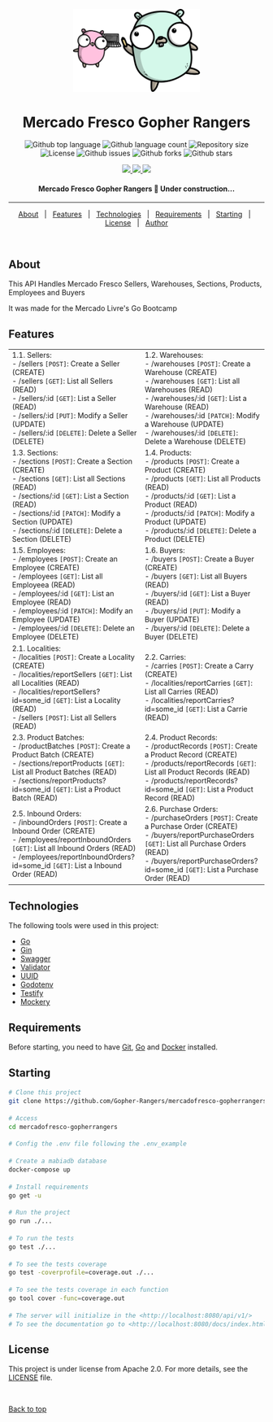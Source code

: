 <p align="center">
<img src="https://github.com/ashleymcnamara/gophers/blob/master/TEACHING_GOPHER.png?raw=true" width="250"/>
</p>

<h1 align="center">Mercado Fresco Gopher Rangers</h1>

<p align="center">
 <img alt="Github top language" src="https://img.shields.io/github/languages/top/Gopher-Rangers/mercadofresco-gopherrangers?color=56BEB8">
  <img alt="Github language count" src="https://img.shields.io/github/languages/count/Gopher-Rangers/mercadofresco-gopherrangers?color=56BEB8">
  <img alt="Repository size" src="https://img.shields.io/github/repo-size/Gopher-Rangers/mercadofresco-gopherrangers?color=56BEB8">
  <img alt="License" src="https://img.shields.io/github/license/Gopher-Rangers/mercadofresco-gopherrangers?color=56BEB8">
  <img alt="Github issues" src="https://img.shields.io/github/issues/Gopher-Rangers/mercadofresco-gopherrangers?color=56BEB8" />
  <img alt="Github forks" src="https://img.shields.io/github/forks/Gopher-Rangers/mercadofresco-gopherrangers?color=56BEB8" />
  <img alt="Github stars" src="https://img.shields.io/github/stars/Gopher-Rangers/mercadofresco-gopherrangers?color=56BEB8" />
</p>

<p align="center">
  <a href="https://github.com/Gopher-Rangers/mercadofresco-gopherrangers/actions/workflows/test.yml">
    <img src="https://github.com/Gopher-Rangers/mercadofresco-gopherrangers/actions/workflows/test.yml/badge.svg">
  </a>
  <a href="https://codecov.io/gh/Gopher-Rangers/mercadofresco-gopherrangers"> 
    <img src="https://codecov.io/gh/Gopher-Rangers/mercadofresco-gopherrangers/branch/main/graph/badge.svg?token=NUUR12FFLR"> 
  </a>
  <a href="https://goreportcard.com/report/github.com/Gopher-Rangers/mercadofresco-gopherrangers"> 
    <img src="https://goreportcard.com/badge/github.com/Gopher-Rangers/mercadofresco-gopherrangers"> 
  </a>
</p>

<h4 align="center"> 
	Mercado Fresco Gopher Rangers 🚀 Under construction...
</h4> 

<hr>

<p align="center">
  <a href="#about">About</a> &#xa0; | &#xa0; 
  <a href="#features">Features</a> &#xa0; | &#xa0;
  <a href="#technologies">Technologies</a> &#xa0; | &#xa0;
  <a href="#requirements">Requirements</a> &#xa0; | &#xa0;
  <a href="#starting">Starting</a> &#xa0; | &#xa0;
  <a href="#license">License</a> &#xa0; | &#xa0;
  <a href="https://github.com/Gopher-Rangers" target="_blank">Author</a>
</p>

<br>

## About ##

This API Handles Mercado Fresco Sellers, Warehouses, Sections, Products, Employees and Buyers

It was made for the Mercado Livre's Go Bootcamp

## Features ##
<table>
  <tr>
    <td>
      1.1. Sellers:<br>
      - /sellers <code>[POST]</code>: Create a Seller (CREATE)<br>
      - /sellers <code>[GET]</code>: List all Sellers (READ)<br>
      - /sellers/:id <code>[GET]</code>: List a Seller (READ)<br>
      - /sellers/:id <code>[PUT]</code>: Modify a Seller (UPDATE)<br>
      - /sellers/:id <code>[DELETE]</code>: Delete a Seller (DELETE)<br>
    </td>
    <td>
      1.2. Warehouses:<br>
      - /warehouses <code>[POST]</code>: Create a Warehouse (CREATE)<br>
      - /warehouses <code>[GET]</code>: List all Warehouses (READ)<br>
      - /warehouses/:id <code>[GET]</code>: List a Warehouse (READ)<br>
      - /warehouses/:id <code>[PATCH]</code>: Modify a Warehouse (UPDATE)<br>
      - /warehouses/:id <code>[DELETE]</code>: Delete a Warehouse (DELETE)<br>
    </td>
  </tr>

  <tr>
    <td>
      1.3. Sections:<br>
      - /sections <code>[POST]</code>: Create a Section (CREATE)<br>
      - /sections <code>[GET]</code>: List all Sections (READ)<br>
      - /sections/:id <code>[GET]</code>: List a Section (READ)<br>
      - /sections/:id <code>[PATCH]</code>: Modify a Section (UPDATE)<br>
      - /sections/:id <code>[DELETE]</code>: Delete a Section (DELETE)<br>
    </td>
    <td>
      1.4. Products:<br>
      - /products <code>[POST]</code>: Create a Product (CREATE)<br>
      - /products <code>[GET]</code>: List all Products (READ)<br>
      - /products/:id <code>[GET]</code>: List a Product (READ)<br>
      - /products/:id <code>[PATCH]</code>: Modify a Product (UPDATE)<br>
      - /products/:id <code>[DELETE]</code>: Delete a Product (DELETE)<br>
    </td>
  </tr>

  <tr>
    <td>
      1.5. Employees:<br>
      - /employees <code>[POST]</code>: Create an Employee (CREATE)<br>
      - /employees <code>[GET]</code>: List all Employeea (READ)<br>
      - /employees/:id <code>[GET]</code>: List an Employee (READ)<br>
      - /employees/:id <code>[PATCH]</code>: Modify an Employee (UPDATE)<br>
      - /employees/:id <code>[DELETE]</code>: Delete an Employee (DELETE)<br>
    </td>
    <td>
      1.6. Buyers:<br>
      - /buyers <code>[POST]</code>: Create a Buyer (CREATE)<br>
      - /buyers <code>[GET]</code>: List all Buyers (READ)<br>
      - /buyers/:id <code>[GET]</code>: List a Buyer (READ)<br>
      - /buyers/:id <code>[PUT]</code>: Modify a Buyer (UPDATE)<br>
      - /buyers/:id <code>[DELETE]</code>: Delete a Buyer (DELETE)<br>
    </td>
  </tr>

  <tr>
    <td>
      2.1. Localities:<br>
      - /localities <code>[POST]</code>: Create a Locality (CREATE)<br>
      - /localities/reportSellers <code>[GET]</code>: List all Localities (READ)<br>
      - /localities/reportSellers?id=some_id <code>[GET]</code>: List a Locality (READ)<br>
      - /sellers <code>[POST]</code>: List all Sellers (READ)<br>
    </td>
    <td>
      2.2. Carries:<br>
      - /carries <code>[POST]</code>: Create a Carry (CREATE)<br>
      - /localities/reportCarries <code>[GET]</code>: List all Carries (READ)<br>
      - /localities/reportCarries?id=some_id <code>[GET]</code>: List a Carrie (READ)<br>
    </td>
  </tr>

 <tr>
    <td>
      2.3. Product Batches:<br>
      - /productBatches <code>[POST]</code>: Create a Product Batch (CREATE)<br>
      - /sections/reportProducts <code>[GET]</code>: List all Product Batches (READ)<br>
      - /sections/reportProducts?id=some_id <code>[GET]</code>: List a Product Batch (READ)<br>
    </td>
    <td>
      2.4. Product Records:<br>
      - /productRecords <code>[POST]</code>: Create a Product Record (CREATE)<br>
      - /products/reportRecords <code>[GET]</code>: List all Product Records (READ)<br>
      - /products/reportRecords?id=some_id <code>[GET]</code>: List a Product Record (READ)<br>
    </td>
  </tr>

  <tr>
    <td>
      2.5. Inbound Orders:<br>
      - /inboundOrders <code>[POST]</code>: Create a Inbound Order (CREATE)<br>
      - /employees/reportInboundOrders <code>[GET]</code>: List all Inbound Orders (READ)<br>
      - /employees/reportInboundOrders?id=some_id <code>[GET]</code>: List a Inbound Order (READ)<br>
    </td>
    <td>
      2.6. Purchase Orders:<br>
      - /purchaseOrders <code>[POST]</code>: Create a Purchase Order (CREATE)<br>
      - /buyers/reportPurchaseOrders <code>[GET]</code>: List all Purchase Orders (READ)<br>
      - /buyers/reportPurchaseOrders?id=some_id <code>[GET]</code>: List a Purchase Order (READ)<br>
    </td>

  </tr>

</table>

## Technologies ##

The following tools were used in this project:

- [Go](https://go.dev/)
- [Gin](https://gin-gonic.com/)
- [Swagger](https://swagger.io/)
- [Validator](https://pkg.go.dev/github.com/go-playground/validator/v10)
- [UUID](https://pkg.go.dev/github.com/google/UUID)
- [Godotenv](https://github.com/joho/godotenv)
- [Testify](https://github.com/stretchr/testify)
- [Mockery](https://github.com/vektra/mockery)

## Requirements ##

Before starting, you need to have [Git](https://git-scm.com), [Go](https://go.dev/) and [Docker](https://www.docker.com/) installed.

## Starting ##

```bash
# Clone this project
git clone https://github.com/Gopher-Rangers/mercadofresco-gopherrangers

# Access
cd mercadofresco-gopherrangers

# Config the .env file following the .env_example

# Create a mabiadb database
docker-compose up

# Install requirements
go get -u

# Run the project
go run ./...

# To run the tests
go test ./... 

# To see the tests coverage
go test -coverprofile=coverage.out ./...

# To see the tests coverage in each function
go tool cover -func=coverage.out

# The server will initialize in the <http://localhost:8080/api/v1/>
# To see the documentation go to <http://localhost:8080/docs/index.html#/>
```

## License ##

This project is under license from Apache 2.0. For more details, see the [LICENSE](LICENSE) file.

&#xa0;

<a href="#top">Back to top</a>
